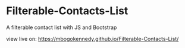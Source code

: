 # Filterable-Contacts-List
A filterable contact list with JS and Bootstrap


view live on: https://mbogokennedy.github.io/Filterable-Contacts-List/
